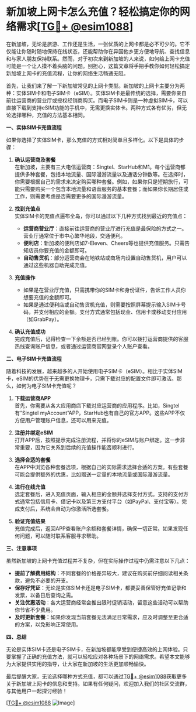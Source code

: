 # 新加坡上网卡怎么充值？轻松搞定你的网络需求[[TG💪+ @esim1088](https://t.me/s/esim1088)]

在新加坡，无论是旅游、工作还是生活，一张优质的上网卡都是必不可少的。它不仅能让你随时随地保持在线状态，还能帮助你在异国他乡更方便地导航、查找信息和与家人朋友保持联系。然而，对于初次来到新加坡的人来说，如何给上网卡充值可能是一个让人摸不着头脑的问题。别担心，这篇文章将手把手教你如何轻松搞定新加坡上网卡的充值流程，让你的网络生活畅通无阻。

首先，让我们来了解一下新加坡常见的上网卡类型。新加坡的上网卡主要分为两种：实体SIM卡和电子SIM卡（eSIM）。实体SIM卡是最传统的选择，需要你亲自前往运营商的营业厅或授权经销商购买。而电子SIM卡则是一种虚拟SIM卡，可以直接下载到支持eSIM功能的手机中，无需更换实体卡。两种方式各有优劣，但无论选择哪种，充值的方法基本相同。

**一、实体SIM卡充值流程**

如果你选择了实体SIM卡，那么充值的方式相对简单且多样化。以下是具体的步骤：

1. **确认运营商及套餐**  
   在新加坡，主要有三大电信运营商：Singtel、StarHub和M1。每个运营商都提供多种套餐，包括本地流量、国际漫游流量以及通话分钟数等。在选择时，你需要根据自己的需求来决定购买哪种套餐。例如，如果你只是短期旅行，可能只需要购买一个包含本地流量和语音服务的基本套餐；而如果你长期居住或工作，则需要考虑是否需要更多的国际漫游流量。

2. **找到充值点**  
   实体SIM卡的充值点遍布全岛，你可以通过以下几种方式找到最近的充值点：
   - **运营商营业厅**：直接前往运营商的营业厅进行充值是最保险的方式之一。营业厅通常位于市中心繁华地段，交通便利。
   - **便利店**：新加坡的便利店如7-Eleven、Cheers等也提供充值服务。只需告知店员你要充值的金额即可。
   - **自动售货机**：部分运营商会在地铁站或商场内设置自动售货机，用户可以通过这些机器自助完成充值。

3. **充值操作**  
   - 如果是在营业厅充值，只需携带你的SIM卡和身份证件，告诉工作人员你想要充值的金额即可。
   - 如果是通过便利店或自动售货机充值，则需要按照屏幕提示输入SIM卡号码，并支付相应的金额。支付方式通常包括现金、信用卡或移动支付应用（如GrabPay）。

4. **确认充值成功**  
   完成充值后，记得检查一下余额是否已经到账。你可以拨打运营商提供的客服热线查询账户信息，或者通过运营商官网登录个人账户查看。

**二、电子SIM卡充值流程**

随着科技的发展，越来越多的人开始使用电子SIM卡（eSIM）。相比于实体SIM卡，eSIM的优势在于无需更换物理卡，只需下载对应的配置文件即可激活。那么，如何为电子SIM卡充值呢？

1. **下载运营商APP**  
   首先，你需要从各大应用商店下载对应运营商的应用程序。比如，Singtel有“Singtel myAccount”APP，StarHub也有自己的官方APP。这些APP不仅方便用户管理账户信息，还可以用来充值。

2. **注册并绑定eSIM**  
   打开APP后，按照提示完成注册流程，并将你的eSIM与账户绑定。这一步非常重要，因为它关系到后续的充值操作能否顺利进行。

3. **选择合适的套餐**  
   在APP中浏览各种套餐选项，根据自己的实际需求选择合适的方案。有些套餐可能会提供额外的优惠，比如赠送一定量的本地流量或国际漫游流量。

4. **进行在线充值**  
   选定套餐后，进入充值页面，输入相应的金额并选择支付方式。支持的支付方式通常包括信用卡、借记卡以及第三方支付平台（如PayPal、支付宝等）。完成支付后，系统会自动为你激活所选套餐。

5. **验证充值结果**  
   充值完成后，返回APP查看账户余额和套餐详情，确保一切正常。如果发现任何问题，可以随时联系客服寻求帮助。

**三、注意事项**

虽然新加坡的上网卡充值过程并不复杂，但在实际操作过程中仍需注意以下几点：

- **提前了解费用结构**：不同套餐的价格差异较大，建议在购买前仔细阅读相关条款，避免不必要的开支。
- **保存好凭证**：无论是实体SIM卡还是电子SIM卡，都要妥善保管好充值记录和发票，以备日后查询之需。
- **关注优惠活动**：各大运营商经常会推出限时促销活动，留意这些活动可以帮助你节省不少费用。
- **及时更新套餐**：如果你发现当前套餐无法满足日常需求，应及时调整至更合适的方案，以免影响正常使用。

**四、总结**

无论是实体SIM卡还是电子SIM卡，在新加坡都能享受到便捷高效的上网体验。只要掌握了正确的充值方法，就可以轻松应对各种场景下的网络需求。希望本文能够为大家提供实用的指导，让大家在新加坡的生活更加顺畅愉快。

最后提醒大家，无论选择哪种方式充值，都可以通过[TG💪+ @esim1088](https://t.me/s/esim1088)获取更多关于新加坡上网卡的信息和支持。如果有任何疑问，欢迎加入我们的社区交流群，与其他用户一起探讨经验！

[[TG💪+ @esim1088](https://t.me/s/esim1088) ![Image](https://i.postimg.cc/4NQfJmqS/Snipaste-2025-05-13-00-14-12.png)]